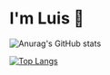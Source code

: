 # I'm Luis 👋

![Anurag's GitHub stats](https://github-readme-stats.vercel.app/api?username=byluisfer&show_icons=true&theme=dark)

[![Top Langs](https://github-readme-stats.vercel.app/api/top-langs/?username=anuraghazra)](https://github.com/anuraghazra/github-readme-stats)
